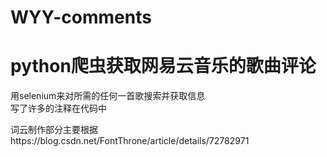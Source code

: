 # WYY-comments
 
python爬虫获取网易云音乐的歌曲评论
====
用selenium来对所需的任何一首歌搜索并获取信息<br>
写了许多的注释在代码中<br>

词云制作部分主要根据https://blog.csdn.net/FontThrone/article/details/72782971 

